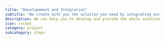 ```yaml
---
title: "Developement and Integration"
subtitle: "We create with you the solution you need by integrating our powerful technologies or product"
description: We can help you to develop and provide the whole solution. We privilege the "Agile" way, we provide user tests to creat the most efficient and ergonomic final product.
icon: rocket
category: project
subcategory: steps
---
```

